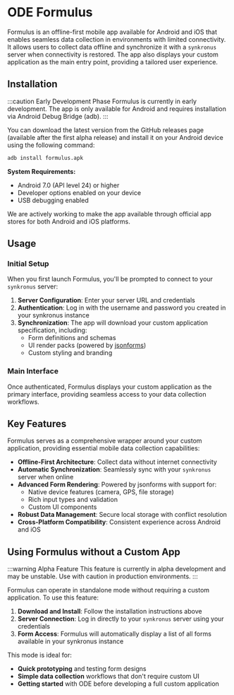 # ODE Formulus

Formulus is an offline-first mobile app available for Android and iOS that enables seamless data collection in environments with limited connectivity. It allows users to collect data offline and synchronize it with a `synkronus` server when connectivity is restored. The app also displays your custom application as the main entry point, providing a tailored user experience.

## Installation

:::caution Early Development Phase
Formulus is currently in early development. The app is only available for Android and requires installation via Android Debug Bridge (adb).
:::

You can download the latest version from the GitHub releases page (available after the first alpha release) and install it on your Android device using the following command:

```bash
adb install formulus.apk
```

**System Requirements:**
- Android 7.0 (API level 24) or higher
- Developer options enabled on your device
- USB debugging enabled

We are actively working to make the app available through official app stores for both Android and iOS platforms.

## Usage

### Initial Setup

When you first launch Formulus, you'll be prompted to connect to your `synkronus` server:

1. **Server Configuration**: Enter your server URL and credentials
2. **Authentication**: Log in with the username and password you created in your synkronus instance
3. **Synchronization**: The app will download your custom application specification, including:
   - Form definitions and schemas
   - UI render packs (powered by [jsonforms](https://jsonforms.io/))
   - Custom styling and branding

### Main Interface

Once authenticated, Formulus displays your custom application as the primary interface, providing seamless access to your data collection workflows.

## Key Features

Formulus serves as a comprehensive wrapper around your custom application, providing essential mobile data collection capabilities:

- **Offline-First Architecture**: Collect data without internet connectivity
- **Automatic Synchronization**: Seamlessly sync with your `synkronus` server when online
- **Advanced Form Rendering**: Powered by jsonforms with support for:
  - Native device features (camera, GPS, file storage)
  - Rich input types and validation
  - Custom UI components
- **Robust Data Management**: Secure local storage with conflict resolution
- **Cross-Platform Compatibility**: Consistent experience across Android and iOS

## Using Formulus without a Custom App

:::warning Alpha Feature
This feature is currently in alpha development and may be unstable. Use with caution in production environments.
:::

Formulus can operate in standalone mode without requiring a custom application. To use this feature:

1. **Download and Install**: Follow the installation instructions above
2. **Server Connection**: Log in directly to your `synkronus` server using your credentials
3. **Form Access**: Formulus will automatically display a list of all forms available in your synkronus instance

This mode is ideal for:
- **Quick prototyping** and testing form designs
- **Simple data collection** workflows that don't require custom UI
- **Getting started** with ODE before developing a full custom application
